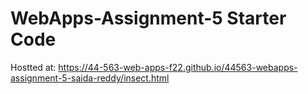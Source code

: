 # WebApps-Assignment-5 Starter Code

Hostted at: https://44-563-web-apps-f22.github.io/44563-webapps-assignment-5-saida-reddy/insect.html